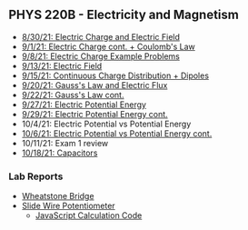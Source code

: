 ## PHYS 220B - Electricity and Magnetism
- [8/30/21: Electric Charge and Electric Field](notes/8-30.html)
- [9/1/21: Electric Charge cont. + Coulomb's Law](notes/9-1.html)
- [9/8/21: Electric Charge Example Problems](notes/9-8.html)
- [9/13/21: Electric Field](notes/9-13.html)
- [9/15/21: Continuous Charge Distribution + Dipoles](notes/9-15.html)
- [9/20/21: Gauss's Law and Electric Flux](notes/9-20.html)
- [9/22/21: Gauss's Law cont.](notes/9-22.html)
- [9/27/21: Electric Potential Energy](notes/9-27.html)
- [9/29/21: Electric Potential Energy cont.](notes/9-29.html)
- 10/4/21: Electric Potential vs Potential Energy
- [10/6/21: Electric Potential vs Potential Energy cont.](notes/10-6.html)
- 10/11/21: Exam 1 review
- [10/18/21: Capacitors](notes/10-18.html)

### Lab Reports
- [Wheatstone Bridge](labs/lab-4/lab-4.md)
- [Slide Wire Potentiometer](labs/lab-5/lab-5.md)
  - [JavaScript Calculation Code](labs/lab-5/calc.js)